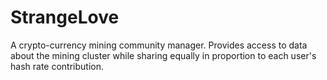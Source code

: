 StrangeLove
===========

A crypto-currency mining community manager. Provides access to data about the mining cluster while sharing equally in proportion to each user's hash rate contribution.
